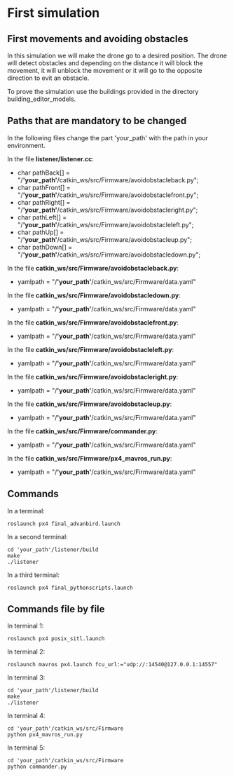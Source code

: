 # First simulation
## First movements and avoiding obstacles 

In this simulation we will make the drone go to a desired position. The drone will detect obstacles and depending on the distance it will block the movement, it will unblock the movement or it will go to the opposite direction to evit an obstacle. 

To prove the simulation use the buildings provided in the directory building\_editor_models.

## Paths that are mandatory to be changed

In the following files change the part 'your_path' with the path in your environment. 

In the file **listener/listener.cc**:

* char pathBack[] = "/**'your\_path'**/catkin_ws/src/Firmware/avoidobstacleback.py"; 
* char pathFront[] = "/**'your\_path'**/catkin_ws/src/Firmware/avoidobstaclefront.py";
* char pathRight[] = "/**'your\_path'**/catkin_ws/src/Firmware/avoidobstacleright.py";
* char pathLeft[] = "/**'your\_path'**/catkin_ws/src/Firmware/avoidobstacleleft.py";
* char pathUp[] = "/**'your\_path'**/catkin_ws/src/Firmware/avoidobstacleup.py";
* char pathDown[] = "/**'your\_path'**/catkin_ws/src/Firmware/avoidobstacledown.py";

In the file **catkin_ws/src/Firmware/avoidobstacleback.py**:

* yamlpath = "/**'your\_path'**/catkin_ws/src/Firmware/data.yaml"

In the file **catkin_ws/src/Firmware/avoidobstacledown.py**:

* yamlpath = "/**'your\_path'**/catkin_ws/src/Firmware/data.yaml"

In the file **catkin_ws/src/Firmware/avoidobstaclefront.py**:

* yamlpath = "/**'your\_path'**/catkin_ws/src/Firmware/data.yaml"

In the file **catkin_ws/src/Firmware/avoidobstacleleft.py**:

* yamlpath = "/**'your\_path'**/catkin_ws/src/Firmware/data.yaml"

In the file **catkin_ws/src/Firmware/avoidobstacleright.py**:

* yamlpath = "/**'your\_path'**/catkin_ws/src/Firmware/data.yaml"

In the file **catkin_ws/src/Firmware/avoidobstacleup.py**:

* yamlpath = "/**'your\_path'**/catkin_ws/src/Firmware/data.yaml"

In the file **catkin_ws/src/Firmware/commander.py**:

* yamlpath = "/**'your\_path'**/catkin_ws/src/Firmware/data.yaml"

In the file **catkin\_ws/src/Firmware/px4\_mavros\_run.py**:

* yamlpath = "/**'your\_path'**/catkin_ws/src/Firmware/data.yaml"

## Commands

In a terminal:

```
roslaunch px4 final_advanbird.launch
```

In a second terminal:

```
cd 'your_path'/listener/build
make 
./listener
```

In a third terminal:

```
roslaunch px4 final_pythonscripts.launch
```


## Commands file by file

In terminal 1:

```
roslaunch px4 posix_sitl.launch
```

In terminal 2:

```
roslaunch mavros px4.launch fcu_url:="udp://:14540@127.0.0.1:14557"
```

In terminal 3:

```
cd 'your_path'/listener/build
make 
./listener
```

In terminal 4:

```
cd 'your_path'/catkin_ws/src/Firmware
python px4_mavros_run.py
```

In terminal 5:

```
cd 'your_path'/catkin_ws/src/Firmware
python commander.py
```





